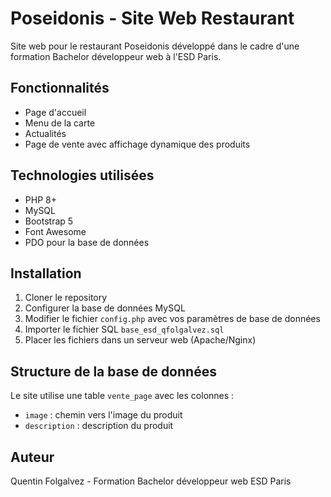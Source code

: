 # Poseidonis - Site Web Restaurant

Site web pour le restaurant Poseidonis développé dans le cadre d'une formation Bachelor développeur web à l'ESD Paris.

## Fonctionnalités

- Page d'accueil
- Menu de la carte
- Actualités
- Page de vente avec affichage dynamique des produits

## Technologies utilisées

- PHP 8+
- MySQL
- Bootstrap 5
- Font Awesome
- PDO pour la base de données

## Installation

1. Cloner le repository
2. Configurer la base de données MySQL
3. Modifier le fichier `config.php` avec vos paramètres de base de données
4. Importer le fichier SQL `base_esd_qfolgalvez.sql`
5. Placer les fichiers dans un serveur web (Apache/Nginx)

## Structure de la base de données

Le site utilise une table `vente_page` avec les colonnes :
- `image` : chemin vers l'image du produit
- `description` : description du produit

## Auteur

Quentin Folgalvez - Formation Bachelor développeur web ESD Paris
